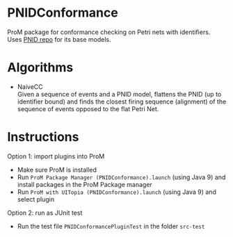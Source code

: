 # PNIDConformance
 ProM package for conformance checking on Petri nets with identifiers. Uses [PNID repo](https://github.com/ArchitectureMining/PNID) for its base models.

# Algorithms
- NaiveCC \
 Given a sequence of events and a PNID model, flattens the PNID (up to identifier bound) and finds the closest firing sequence (alignment) of the sequence of events opposed to the flat Petri Net.

# Instructions
Option 1: import plugins into ProM
- Make sure ProM is installed
- Run `ProM Package Manager (PNIDConformance).launch` (using Java 9) and install packages in the ProM Package manager
- Run `ProM with UITopia (PNIDConformance).launch` (using Java 9) and select plugin

Option 2: run as JUnit test
- Run the test file `PNIDConformancePluginTest` in the folder `src-test`